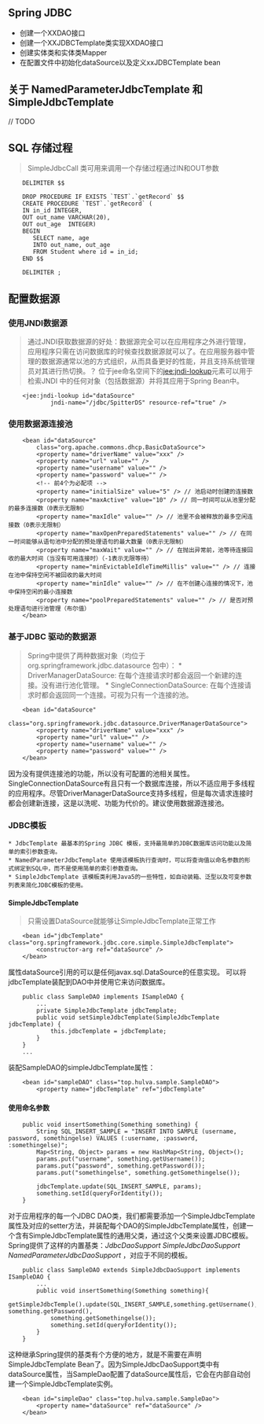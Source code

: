 ## Spring JDBC
* 创建一个XXDAO接口
* 创建一个XXJDBCTemplate类实现XXDAO接口
* 创建实体类和实体类Mapper
* 在配置文件中初始化dataSource以及定义xxJDBCTemplate bean

## 关于 NamedParameterJdbcTemplate 和 SimpleJdbcTemplate
// TODO

## SQL 存储过程
> SimpleJdbcCall 类可用来调用一个存储过程通过IN和OUT参数
```
	DELIMITER $$

	DROP PROCEDURE IF EXISTS `TEST`.`getRecord` $$
	CREATE PROCEDURE `TEST`.`getRecord` (
	IN in_id INTEGER,
	OUT out_name VARCHAR(20),
	OUT out_age  INTEGER)
	BEGIN
	   SELECT name, age
	   INTO out_name, out_age
	   FROM Student where id = in_id;
	END $$

	DELIMITER ;
```

## 配置数据源

### 使用JNDI数据源
> 通过JNDI获取数据源的好处：数据源完全可以在应用程序之外进行管理，应用程序只需在访问数据库的时候查找数据源就可以了。在应用服务器中管理的数据源通常以池的方式组织，从而具备更好的性能，并且支持系统管理员对其进行热切换。？
位于jee命名空间下的<jee:jndi-lookup>元素可以用于检索JNDI 中的任何对象（包括数据源）并将其应用于Spring Bean中。
```
	<jee:jndi-lookup id="dataSource"
			jndi-name="/jdbc/SpitterDS" resource-ref="true" />
```

### 使用数据源连接池
```
	<bean id="dataSource"
		class="org.apache.commons.dhcp.BasicDataSource">
		<property name="driverName" value="xxx" />
		<property name="url" value="" />
		<property name="username" value="" />
		<property name="password" value="" />
		<!-- 前4个为必配项 -->
		<property name="initialSize" value="5" /> // 池启动时创建的连接数
		<property name="maxActive" value="10" /> // 同一时间可以从池里分配的最多连接数（0表示无限制）
		<property name="maxIdle" value="" /> // 池里不会被释放的最多空闲连接数（0表示无限制）
		<property name="maxOpenPreparedStatements" value="" /> // 在同一时间能够从语句池中分配的预处理语句的最大数量（0表示无限制）
		<property name="maxWait" value="" /> // 在抛出异常前，池等待连接回收的最大时间（当没有可用连接时）（-1表示无限等待）
		<property name="minEvictableIdleTimeMillis" value="" /> // 连接在池中保持空闲不被回收的最大时间
		<property name="minIdle" value="" /> // 在不创建心连接的情况下，池中保持空闲的最小连接数
		<property name="poolPreparedStatements" value="" /> // 是否对预处理语句进行池管理（布尔值）
	</bean>
```

### 基于JDBC 驱动的数据源
> Spring中提供了两种数据对象（均位于 org.springframework.jdbc.datasource 包中）：
	* DriverManagerDataSource: 在每个连接请求时都会返回一个新建的连接。没有进行池化管理。
	* SingleConnectionDataSource: 在每个连接请求时都会返回同一个连接。可视为只有一个连接的池。
```
	<bean id="dataSource"
		class="org.springframework.jdbc.datasource.DriverManagerDataSource">
		<property name="driverName" value="xxx" />
		<property name="url" value="" />
		<property name="username" value="" />
		<property name="password" value="" />
	</bean>
```
因为没有提供连接池的功能，所以没有可配置的池相关属性。SingleConnectionDataSource有且只有一个数据库连接，所以不适应用于多线程的应用程序。尽管DriverManagerDataSource支持多线程，但是每次请求连接时都会创建新连接，这是以洗呢、功能为代价的。建议使用数据源连接池。

### JDBC模板
	* JdbcTemplate 最基本的Spring JDBC 模板，支持最简单的JDBC数据库访问功能以及简单的索引参数查询。
	* NamedParameterJdbcTemplate 使用该模板执行查询时，可以将查询值以命名参数的形式绑定到SQL中，而不是使用简单的索引参数查询。
	* SimpleJdbcTemplate 该模板类利用Java5的一些特性，如自动装箱、泛型以及可变参数列表来简化JDBC模板的使用。

#### SimpleJdbcTemplate
> 只需设置DataSource就能够让SimpleJdbcTemplate正常工作
```
	<bean id="jdbcTemplate" class="org.springframework.jdbc.core.simple.SimpleJdbcTemplate">
		<constructor-arg ref="dataSource" />
	</bean>
```
属性dataSource引用的可以是任何javax.sql.DataSource的任意实现。
可以将jdbcTemplate装配到DAO中并使用它来访问数据库。
```
	public class SampleDAO implements ISampleDAO {
		...
		private SimpleJdbcTemplate jdbcTemplate;
		public void setSimpleJdbcTemplate(SimpleJdbcTemplate jdbcTemplate) {
			this.jdbcTemplate = jdbcTemplate;
		}
	}
	...
```
装配SampleDAO的simpleJdbcTemplate属性：
```
	<bean id="sampleDAO" class="top.hulva.sample.SampleDAO">
		<property name="jdbcTemplate" ref="jdbcTemplate"
```

#### 使用命名参数
```
	public void insertSomething(Something something) {
		String SQL_INSERT_SAMPLE = "INSERT INTO SAMPLE (username, password, somethingelse) VALUES (:username, :password, :somethingelse)";
		Map<String, Object> params = new HashMap<String, Object>();
		params.put("username", something.getUsername());
		params.put("password", something.getPassword());
		params.put("somethingelse", something.getSomethingelse());

		jdbcTemplate.update(SQL_INSERT_SAMPLE, params);
		something.setId(queryForIdentity());
	}
```
对于应用程序的每一个JDBC DAO类，我们都需要添加一个SimpleJdbcTemplate属性及对应的setter方法，并装配每个DAO的SimpleJdbcTemplate属性，创建一个含有SimpleJdbcTemplate属性的通用父类，通过这个父类来设置JDBC模板。Spring提供了这样的内置基类：_JdbcDaoSupport_ _SimpleJdbcDaoSupport_ _NamedParameterJdbcDaoSupport_ ，对应于不同的模板。
```
	public class SampleDAO extends SimpleJdbcDaoSupport implements ISampleDAO {
		...
		public void insertSomething(Something something){
			getSimpleJdbcTemple().update(SQL_INSERT_SAMPLE,something.getUsername(), something.getPassword(),
			something.getSomethingelse());
			something.setId(queryForIdentity());
		}
	}
```
这种继承Spring提供的基类有个方便的地方，就是不需要在声明SimpleJdbcTemplate Bean了。因为SimpleJdbcDaoSupport类中有dataSource属性，当SampleDao配置了dataSource属性后，它会在内部自动创建一个SimpleJdbcTemplate实例。
```
	<bean id="simpleDao" class="top.hulva.sample.SampleDao">
		<property name="dataSource" ref="dataSource" />
	</bean>
```
